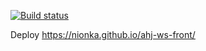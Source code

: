 [![Build status](https://ci.appveyor.com/api/projects/status/x7k351cucglmo24e?svg=true)](https://ci.appveyor.com/project/nionka/ahj-ws-front)

Deploy https://nionka.github.io/ahj-ws-front/